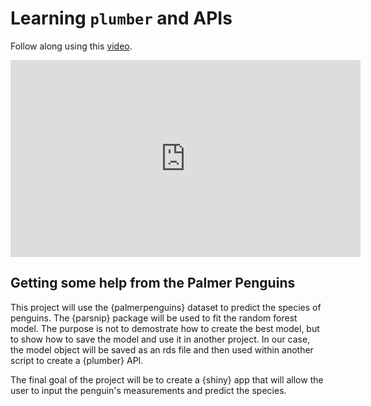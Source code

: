 # Learning `plumber` and APIs

Follow along using this [video](https://www.youtube.com/watch?v=J0Th2QRZ7Rk&t=199s).

<iframe src="https://www.youtube.com/embed/J0Th2QRZ7Rk?si=OmfcbB6DmbgQ5-G0&amp;start=949" data-external="1" width="560" height="315" title="YouTube video player" frameborder="0" allow="accelerometer; autoplay; clipboard-write; encrypted-media; gyroscope; picture-in-picture; web-share" allowfullscreen></iframe>

## Getting some help from the Palmer Penguins

This project will use the {palmerpenguins} dataset to predict the species of penguins. The {parsnip} package will be used to fit the random forest model. The purpose is not to demostrate how to create the best model, but to show how to save the model and use it in another project. In our case, the model object will be saved as an rds file and then used within another script to create a {plumber} API. 

The final goal of the project will be to create a {shiny} app that will allow the user to input the penguin's measurements and predict the species.
